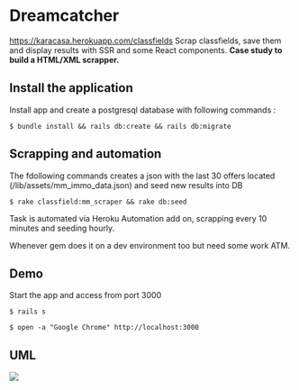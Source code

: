 # Dreamcatcher

https://karacasa.herokuapp.com/classfields
Scrap classfields, save them and display results with SSR and some React components.
<b>Case study to build a HTML/XML scrapper.</b>

## Install the application

Install app and create a postgresql database with following commands :

```
$ bundle install && rails db:create && rails db:migrate
```

## Scrapping and automation

The fdollowing commands creates a json with the last 30 offers located (/lib/assets/mm_immo_data.json) and seed new results into DB

```
$ rake classfield:mm_scraper && rake db:seed
```

Task is automated via Heroku Automation add on, scrapping every 10 minutes and seeding hourly.

Whenever gem does it on a dev environment too but need some work ATM.

## Demo

Start the app and access from port 3000

```
$ rails s
```

```
$ open -a "Google Chrome" http://localhost:3000
```

## UML

![
](https://i.imgur.com/RPNfXJn.png)

